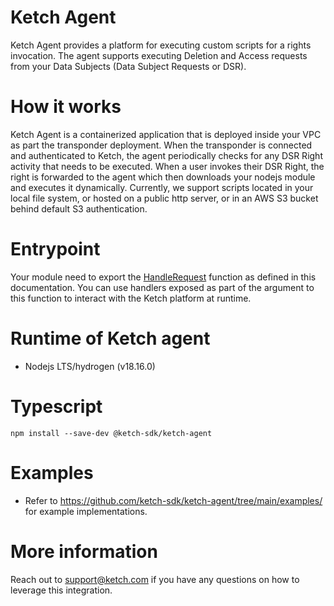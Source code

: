 # Ketch Agent

Ketch Agent provides a platform for executing custom scripts for a rights invocation. The agent supports executing Deletion and Access requests from your Data Subjects (Data Subject Requests or DSR).

# How it works

Ketch Agent is a containerized application that is deployed inside your VPC as part the transponder deployment.
When the transponder is connected and authenticated to Ketch, the agent periodically checks for any DSR Right activity that needs to be executed.
When a user invokes their DSR Right, the right is forwarded to the agent which then downloads your nodejs module and executes it dynamically.
Currently, we support scripts located in your local file system, or hosted on a public http server, or in an AWS S3 bucket behind default S3 authentication.

# Entrypoint

Your module need to export the [HandleRequest](./types/HandleRequest.html) function as defined in this documentation. You can use handlers exposed as part of the argument to this function to interact with the Ketch platform at runtime.

# Runtime of Ketch agent

- Nodejs LTS/hydrogen (v18.16.0)

# Typescript

```shell
npm install --save-dev @ketch-sdk/ketch-agent
```

# Examples
- Refer to https://github.com/ketch-sdk/ketch-agent/tree/main/examples/ for example implementations.

# More information

Reach out to support@ketch.com if you have any questions on how to leverage this integration.
